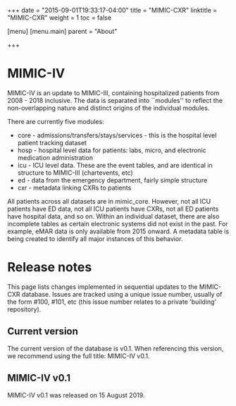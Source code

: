 +++
date = "2015-09-01T19:33:17-04:00"
title = "MIMIC-CXR"
linktitle = "MIMIC-CXR"
weight = 1
toc = false

[menu]
  [menu.main]
    parent = "About"

+++

# MIMIC-IV

MIMIC-IV is an update to MIMIC-III, containing hospitalized patients from 2008 - 2018 inclusive. The data is separated into ``modules'' to reflect the non-overlapping nature and distinct origins of the individual modules.

There are currently five modules:

- core - admissions/transfers/stays/services - this is the hospital level patient tracking dataset
- hosp - hospital level data for patients: labs, micro, and electronic medication administration
- icu - ICU level data. These are the event tables, and are identical in structure to MIMIC-III (chartevents, etc)
- ed - data from the emergency department, fairly simple structure
- cxr - metadata linking CXRs to patients

All patients across all datasets are in mimic_core. However, not all ICU patients have ED data, not all ICU patients have CXRs, not all ED patients have hospital data, and so on. Within an individual dataset, there are also incomplete tables as certain electronic systems did not exist in the past. For example, eMAR data is only available from 2015 onward. A metadata table is being created to identify all major instances of this behavior.

# Release notes

This page lists changes implemented in sequential updates to the MIMIC-CXR database. Issues are tracked using a unique issue number, usually of the form #100, #101, etc (this issue number relates to a private 'building' repository).

## Current version

The current version of the database is v0.1. When referencing this version, we recommend using the full title: MIMIC-IV v0.1.

## MIMIC-IV v0.1

MIMIC-IV v0.1 was released on 15 August 2019.
